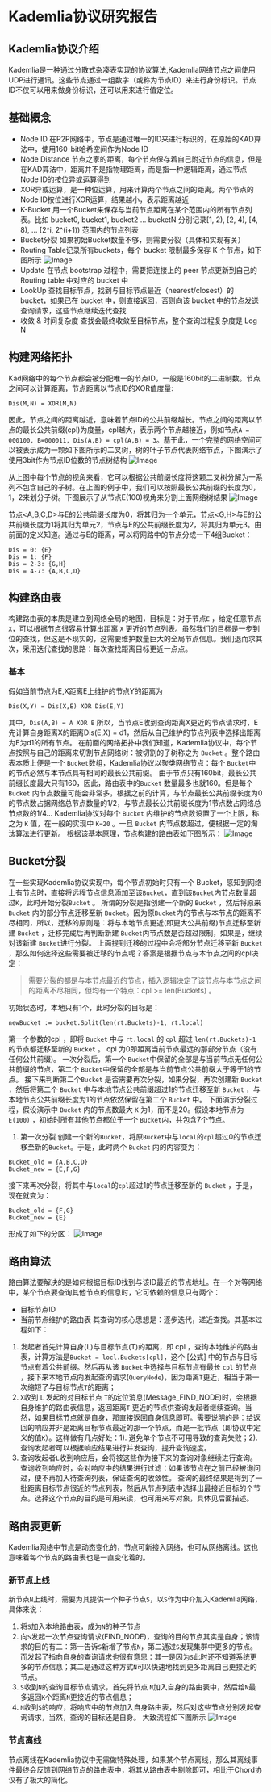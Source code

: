 
# Kademlia协议研究报告

## Kademlia协议介绍
Kademlia是一种通过分散式杂凑表实现的协议算法,Kademlia网络节点之间使用UDP进行通讯。这些节点通过一组数字（或称为节点ID）来进行身份标识。节点ID不仅可以用来做身份标识，还可以用来进行值定位。

## 基础概念

* Node ID 在P2P网络中，节点是通过唯一的ID来进行标识的，在原始的KAD算法中，使用160-bit哈希空间作为Node ID
* Node Distance 节点之家的距离，每个节点保存着自己附近节点的信息，但是在KAD算法中，距离并不是指物理距离，而是指一种逻辑距离，通过节点Node ID的按位异或运算得到
* XOR异或运算，是一种位运算，用来计算两个节点之间的距离。两个节点的Node ID按位进行XOR运算，结果越小，表示距离越近
* K-Bucket 用一个Bucket来保存与当前节点距离在某个范围内的所有节点列表。比如 bucket0, bucket1, bucket2 ... bucketN 分别记录[1, 2), [2, 4), [4, 8), ... [2^i, 2^(i+1)) 范围内的节点列表
* Bucket分裂 如果初始Bucket数量不够，则需要分裂（具体和实现有关）
* Routing Table记录所有buckets，每个 bucket 限制最多保存 K 个节点，如下图所示
![Image](./tree3.png)
* Update 在节点 bootstrap 过程中，需要把连接上的 peer 节点更新到自己的 Routing table 中对应的 bucket 中
* LookUp 查找目标节点，找到与目标节点最近（nearest/closest）的 bucket，如果已在 bucket 中，则直接返回，否则向该 bucket 中的节点发送查询请求，这些节点继续迭代查找
* 收敛 & 时间复杂度 查找会最终收敛至目标节点，整个查询过程复杂度是 Log N


## 构建网络拓扑
Kad网络中的每个节点都会被分配唯一的节点ID，一般是160bit的二进制数。节点之间可以计算距离，节点距离以节点ID的XOR值度量:
```
Dis(M,N) = XOR(M,N)
```
因此，节点之间的距离越近，意味着节点ID的公共前缀越长。节点之间的距离以节点的最长公共前缀(cpl)为度量，cpl越大，表示两个节点越接近，例如节点`A = 000100, B=000011, Dis(A,B) = cpl(A,B) = 3` ​。基于此，一个完整的网络空间可以被表示成为一颗如下图所示的二叉树，树的叶子节点代表网络节点，下图演示了使用3bit作为节点ID位数的节点树结构
![Image](./tree.png)

从上图中每个节点的视角来看，它可以根据公共前缀长度将这颗二叉树分解为一系列不包含自己的子树。在上图的例子中，我们可以按照最长公共前缀的长度为0，1，2来划分子树。下图展示了从节点E(100)视角来分割上面网络树结果
![Image](./tree2.png)

节点<A,B,C,D>与E的公共前缀长度为0，将其归为一个单元，节点<G,H>与E的公共前缀长度为1将其归为单元2，节点<F>与E的公共前缀长度为2，将其归为单元3。由前面的定义知道。通过与E的距离，可以将网路中的节点分成一下4组Bucket：
```
Dis = 0: {E}
Dis = 1: {F}
Dis = 2-3: {G,H}
Dis = 4-7: {A,B,C,D}
```
## 构建路由表
构建路由表的本质是建立到网络全局的地图，目标是：对于节点​ `E` ，给定任意节点 `X` ​，可以根据节点​很容易计算出​距离 `X` 更近的节点列表。虽然我们的目标是一步到位的查找，但这是不现实的，这需要维护数量巨大的全局节点信息。我们退而求其次，采用迭代查找的思路：每次查找距离目标更近一点点。
### 基本
假如当前节点为E,X距离E上维护的节点Y的距离为
```
Dis(X,Y) = Dis(X,E) XOR Dis(E,Y)
```
其中，`Dis(A,B) = A XOR B`
所以，当节点E收到查询距离X更近的节点请求时，E先计算自身距离X的距离Dis(E,X) = d1，然后从自己维护的节点列表中选择出距离为E为d1的所有节点。
在前面的网络拓扑中我们知道，Kademlia协议中，每个节点按照与自己的距离来切割节点网络树：被切割的子树称之为 `Bucket` ​。整个路由表本质上便是一个 `Bucket` ​数组，Kademlia协议以​聚类网络节点：每个 `Bucket` ​中的节点必然与本节点具有相同的最长公共前缀。
由于节点只有160bit，最长公共前缀长度最大只有160，因此，路由表中的​ `Bucket` 数量最多也就160。但是每个​ `Bucket` 内节点数量可能会非常多，根据之前的计算，与节点最长公共前缀长度为0的​节点数占据网络总节点数量的1/2，​与节点最长公共前缀长度为1节点数占网络总节点数的1/4...
Kademlia协议对每个​ `Bucket` 内维护的节点数设置了一个上限，称之为​ `K` 值，在一般的实现中 `K=20` ​。一旦​ `Bucket` 内节点数超过​，便根据一定的淘汰算法进行更新。
根据该基本原理，节点构建的路由表如下图所示：
![Image](./routingTable.png)

## Bucket分裂
在一些实现Kademlia协议实现中，每个节点初始时只有一个 Bucket ​，感知到网络上有节点时，直接将远程节点信息添加至该`Bucket`​，直到该`Bucket`​内节点数量超过`K`​，此时开始分裂`Bucket` 。
所谓的分裂是指创建一个新的 `Bucket` ​，然后将原来​ `Bucket` 内的部分节点迁移至新 `Bucket` ​。因为原`Bucket`​内的节点与本节点的距离不尽相同，所以，迁移的原则是：将与本地节点更近(即​更大公共前缀)节点迁移至新建 `Bucket` ​，迁移完成后再判断新建 `Bucket` ​内节点数是否超过​限制，如果是，继续对该新建 `Bucket` ​进行分裂。
上面提到迁移的过程中会将部分节点迁移至新 `Bucket` ​，那么如何选择这些需要被迁移的节点呢？答案是根据​节点与本节点之间的cpl决定：

> 需要分裂的​都是与本节点最近的节点，插入逻辑决定了该​节点与本节点之间的距离不尽相同，但均有一个特点：​cpl >= len(Buckets) 。

初始状态时，本地只有1个​，此时分裂的目标是：
```
newBucket := bucket.Split(len(rt.Buckets)-1, rt.local)
```

第一个参数的cpl ，即将 `Bucket` ​中与​ `rt.local` 的​ `cpl` 超过​ `len(rt.Buckets)-1` 的节点都迁移至新的 `Bucket` 。​ cpl 为0即距离当前节点最远的那部分节点（没有任何公共前缀)。
一次分裂后，第一个 `Bucket` ​中保留的全部是与当前节点无任何公共前缀的节点，第二个 `Bucket` ​中保留的全部是与当前节点公共前缀大于等于1的节点。
接下来判断第二个​ `Bucket` 是否需要再次分裂，如果分裂，再次创建新 `Bucket` ​，然后将第二个​ `Bucket` 中与本地节点公共前缀超过1的节点迁移至新 `Bucket` ，与本地节点公共前缀长度为1的节点依然保留在第二个​ `Bucket` 中。
下面演示分裂过程，假设演示中 `Bucket` ​内的节点数最大 `K` 为1，而不是20。假设本地节点为​ `E(100)` ，初始时所有其他节点都位于一个 `Bucket` ​内，共包含7个节点。
1. 第一次分裂
创建一个新的`Bucket`​，将原​`Bucket`中与`local`的`cpl`超过0的节点迁移至新的`Bucket` ​。于是，此时两个 `Bucket` ​内的内容变为：
```
Bucket_old = {A,B,C,D}
Bucket_new = {E,F,G}
```
接下来​再次分裂，将其中与`local`的`cpl`超过1的节点迁移至新的 `Bucket` ​，于是，​现在就变为：
```
Bucket_old = {F,G}
Bucket_new = {E}
```
形成了如下的分区：
![Image](./split.png)


## 路由算法

路由算法要解决的是如何根据目标ID找到与该ID最近的节点地址。在一个对等网络中，某个节点要查询其他节点的信息时，它可依赖的信息只有两个：
* 目标节点ID
* 当前节点维护的路由表
其查询的核心思想是：逐步迭代，递近查找。其基本过程如下：
1. 发起者首先计算自身(​L)与目标节点(​T)的距离，即​ cpl ，查询本地维护的路由表，计算方法是​`Bucket = locl.Buckets[cpl]`，这个 [公式] ​中的节点与目标节点有着公共前缀。然后再从该 `Bucket` ​中选择与目标节点有最长​ `cpl` 的节点​，接下来本地节点向​发起查询请求(​`QueryNode`)，因为​距离`T`更近，相当于第一次缩短了与目标节点​`T`的距离；
2. `X`收到 `L` ​发起的对目标节点 `T` ​的定位消息(Message_FIND_NODE)时，会根据自身维护的路由表信息，返回距离​ `T` 更近的节点供查询发起者继续查询。当然，如果目标节点就是​自身，那直接返回自身信息即可。需要说明的是：​给​返回的响应并非是距离目标节点最近的那一个节点，而是一批节点（即协议中定义的​值`K`）。这样做有几点好处：1). 避免单个节点不可用导致的查询失败；2). 查询发起者可以根据响应结果进行并发查询，提升查询速度。
3. 查询发起者`L`收到响应后，会将被这些作为接下来的查询对象继续进行查询。查询收到响应时，会对响应中的结果进行过滤：如果该节点在之前已经被询问过，便不再加入待查询列表，保证查询的收敛性。
查询的最终结果是得到了一批距离目标节点很近的节点列表，然后从节点列表中选择出最接近目标的​个节点。选择这​个节点的目的是可用来读，也可用来写对象，具体见后面描述。

## 路由表更新

Kademlia网络中节点是动态变化的，节点可新接入网络，也可从网络离线。这也意味着每个节点的路由表也是一直变化着的。

### 新节点上线
新节点​`N`上线时，需要为其提供一个种子节点`S`​，​以`S`作为中介加入Kademlia网络，具体来说：
1. 将​`S`加入本地路由表，​成为`N`​的种子节点
2. 向`S`​发起一次节点查询请求(FIND_NODE)，查询的目的节点其实是​自身；该请求的目的有二：第一告诉`S`​新增了节点`N`​，第二​通过​`S`发现集群中更多的节点。而​发起了指向自身的查询请求也很有意思：其一是因为`S`此时还不知道系统更多的节点信息；其二是通过这种方式​`N`可以快速地找到更多距离自己更接近的节点。
3. `S`收到`N`​的查询目标节点​请求，首先将​节点 `N`加入自身的路由表中，然后给`N`最多返回`K`个距离`N`​更接近的节点信息；
4. `N`收到​`S`的响应，将响应中的节点加入自身路由表，然后对这些节点分别发起查询请求，当然，查询的目标还是​自身。
大致流程如下图所示
![Image](./findnode.png)

### 节点离线
节点离线在Kademlia协议中无需做特殊处理，如果某个节点离线，那么其离线事件最终会反馈到网络节点的路由表中，将其从路由表中剔除即可，相比于Chord协议有了极大的简化。
